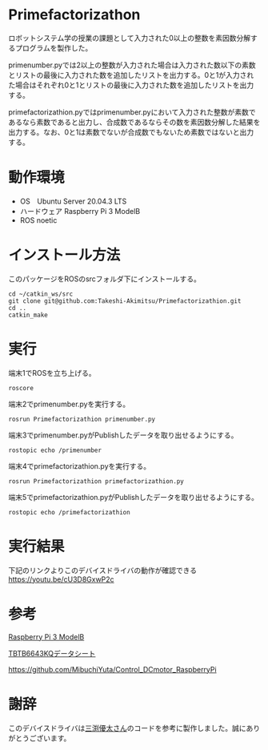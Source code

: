 # Primefactorizathon
ロボットシステム学の授業の課題として入力された0以上の整数を素因数分解するプログラムを製作した。  
  
primenumber.pyでは2以上の整数が入力された場合は入力された数以下の素数とリストの最後に入力された数を追加したリストを出力する。0と1が入力された場合はそれぞれ0と1とリストの最後に入力された数を追加したリストを出力する。  
  
primefactorizathion.pyではprimenumber.pyにおいて入力された整数が素数であるなら素数であると出力し、合成数であるならその数を素因数分解した結果を出力する。なお、0と1は素数でないが合成数でもないため素数ではないと出力する。

# 動作環境
 - OS　Ubuntu Server 20.04.3 LTS
- ハードウェア Raspberry Pi 3 ModelB
- ROS noetic
  
# インストール方法
このパッケージをROSのsrcフォルダ下にインストールする。
```
cd ~/catkin_ws/src
git clone git@github.com:Takeshi-Akimitsu/Primefactorizathion.git
cd ..
catkin_make  
```

# 実行
端末1でROSを立ち上げる。
```
roscore
```
端末2でprimenumber.pyを実行する。
```
rosrun Primefactorizathion primenumber.py
```
端末3でprimenumber.pyがPublishしたデータを取り出せるようにする。
```
rostopic echo /primenumber
```
端末4でprimefactorizathion.pyを実行する。
```
rosrun Primefactorizathion primefactorizathion.py
```
端末5でprimefactorizathion.pyがPublishしたデータを取り出せるようにする。
```
rostopic echo /primefactorizathion
```

# 実行結果
下記のリンクよりこのデバイスドライバの動作が確認できる  
https://youtu.be/cU3D8GxwP2c

# 参考
[Raspberry Pi 3 ModelB](https://datasheets.raspberrypi.com/rpi3/raspberry-pi-3-b-reduced-schematics.pdf)  

[TBTB6643KQデータシート](http://www.kyohritsu.jp/eclib/OTHER/DATASHEET/TOSHIBA/tb6643kq.pdf)

https://github.com/MibuchiYuta/Control_DCmotor_RaspberryPi

# 謝辞
このデバイスドライバは[三渕優太さん](https://github.com/MibuchiYuta/Control_DCmotor_RaspberryPi
)のコードを参考に製作しました。誠にありがとうございます。
